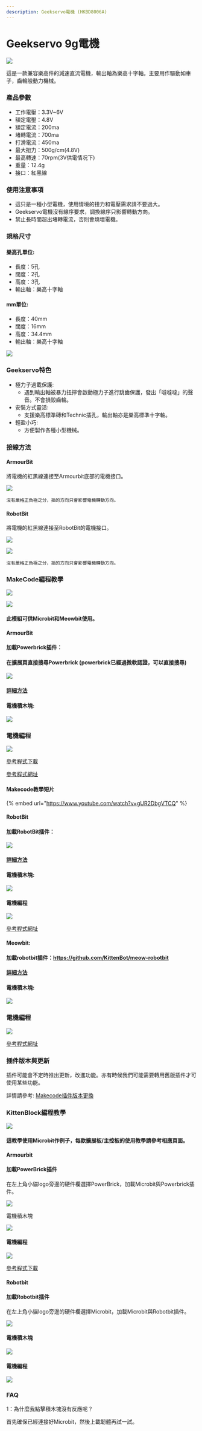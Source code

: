 ```yaml
---
description: Geekservo電機 (HKBD8006A)
---
```


# Geekservo 9g電機

![](https://kittenbothk.readthedocs.io/en/latest/\_images/13\_05.png)

這是一款兼容樂高件的減速直流電機，輸出軸為樂高十字軸。主要用作驅動如車子，齒輪般動力機械。

### 產品參數

* 工作電壓：3.3V\~6V
* 額定電壓：4.8V
* 額定電流：200ma
* 堵轉電流：700ma
* 打滑電流：450ma
* 最大扭力：500g/cm(4.8V)
* 最高轉速：70rpm(3V供電情况下)
* 重量：12.4g
* 接口：紅黑線

### 使用注意事項

* 這只是一種小型電機，使用情境的扭力和電壓需求請不要過大。
* Geekservo電機沒有線序要求，調換線序只影響轉動方向。
* 禁止長時間超出堵轉電流，否則會燒壞電機。

### 規格尺寸

#### 樂高孔單位:

* 長度：5孔
* 闊度：2孔
* 高度：3孔
* 輸出軸：樂高十字軸

#### mm單位:

* 長度：40mm
* 闊度：16mm
* 高度：34.4mm
* 輸出軸：樂高十字軸

![](https://kittenbothk.readthedocs.io/en/latest/\_images/13\_03.png)

### Geekservo特色

* 極力子過載保護:
  * 遇到輸出軸被暴力扭擰會啟動極力子進行跳齒保護，發出「噠噠噠」的聲音。不會損毀齒輪。
* 安裝方式靈活:
  * 支援樂高標準磚和Technic插孔，輸出軸亦是樂高標準十字軸。
* 輕盈小巧:
  * 方便製作各種小型機械。

### 接線方法

#### ArmourBit

將電機的紅黑線連接至Armourbit底部的電機接口。

![](https://kittenbothk.readthedocs.io/en/latest/\_images/motor\_wire3.png)

```
沒有嚴格正負極之分，插的方向只會影響電機轉動方向。
```

#### RobotBit

將電機的紅黑線連接至RobotBit的電機接口。

![](https://kittenbothk.readthedocs.io/en/latest/\_images/motorConRB.jpg)

![](https://kittenbothk.readthedocs.io/en/latest/\_images/2kmotorConRB11.jpg)

```
沒有嚴格正負極之分，插的方向只會影響電機轉動方向。
```

### MakeCode編程教學

![](https://kittenbothk.readthedocs.io/en/latest/\_images/mcbanner17.png)

![](https://kittenbothk.readthedocs.io/en/latest/\_images/acbanner3.png)

#### 此模組可供Microbit和Meowbit使用。

#### ArmourBit

#### 加載Powerbrick插件：

#### 在擴展頁直接搜尋Powerbrick (powerbrick已經過微軟認證，可以直接搜尋)

![](https://kittenbothk.readthedocs.io/en/latest/\_images/powerbrick\_search2.png)

#### [詳細方法](../ge-bian-cheng-ping-tai-jie-shao/makecode/kittenbotandmakecode.md)

#### 電機積木塊:

![](https://kittenbothk.readthedocs.io/en/latest/\_images/motorblocks1.png)

### 電機編程

![](https://kittenbothk.readthedocs.io/en/latest/\_images/motor1.png)

[參考程式下載](https://bit.ly/PowerbrickM11\_01Hex)

[參考程式網址](https://makecode.microbit.org/\_RYHivyayYL4q)

#### Makecode教學短片

{% embed url="https://www.youtube.com/watch?v=gUR2DbgVTCQ" %}

#### RobotBit

#### 加載RobotBit插件：

![](https://kittenbothk.readthedocs.io/en/latest/\_images/robotbitExtension.png)

#### [詳細方法](../ge-bian-cheng-ping-tai-jie-shao/makecode/kittenbotandmakecode.md)

#### 電機積木塊:

![](https://kittenbothk.readthedocs.io/en/latest/\_images/2kmotorblocks\_rb1.png)

#### 電機編程

![](https://kittenbothk.readthedocs.io/en/latest/\_images/2kmotorcode\_rb1.png)

[參考程式網址](https://makecode.microbit.org/\_33HMywgx9H97q)

#### Meowbit:

#### 加載robotbit插件：https://github.com/KittenBot/meow-robotbit

#### [詳細方法](../ge-bian-cheng-ping-tai-jie-shao/makecode/kittenbotandmakecode.md)

#### 電機積木塊:

![](https://kittenbothk.readthedocs.io/en/latest/\_images/motorblocks2.png)

### 電機編程

![](https://kittenbothk.readthedocs.io/en/latest/\_images/2kmotorcode\_meow1.png)

[參考程式網址](https://makecode.com/\_2z0C8v6XAC5y)

### 插件版本與更新

插件可能會不定時推出更新，改進功能。亦有時候我們可能需要轉用舊版插件才可使用某些功能。

詳情請參考: [Makecode插件版本更換](../ge-bian-cheng-ping-tai-jie-shao/makecode/makecodeextupdate.md)

### KittenBlock編程教學

![](https://kittenbothk.readthedocs.io/en/latest/\_images/kbbanner12.png)

#### 這教學使用Microbit作例子，每款擴展板/主控板的使用教學請參考相應頁面。

#### Armourbit

#### 加載PowerBrick插件

在左上角小貓logo旁邊的硬件欄選擇PowerBrick，加載Microbit與Powerbrick插件。

![](https://kittenbothk.readthedocs.io/en/latest/\_images/addextension3.png)

電機積木塊

![](https://kittenbothk.readthedocs.io/en/latest/\_images/kbmotorblocks\_armourbit1.png)

#### 電機編程

![](https://kittenbothk.readthedocs.io/en/latest/\_images/9gmotor\_armourbit\_kb\_code1.png)

[參考程式下載](https://bit.ly/PowerbrickM11\_01sb3)

#### Robotbit

#### 加載Robotbit插件

在左上角小貓logo旁邊的硬件欄選擇Microbit，加載Microbit與Robotbit插件。

![](https://kittenbothk.readthedocs.io/en/latest/\_images/addRB3.png)

#### 電機積木塊

![](https://kittenbothk.readthedocs.io/en/latest/\_images/kbmotorblocks1.png)

#### 電機編程

![](https://kittenbothk.readthedocs.io/en/latest/\_images/9gmotor\_robotbit\_kb\_code1.png)

### FAQ

1：為什麼我點擊積木塊沒有反應呢？

首先確保已經連接好Microbit，然後上載韌體再試一試。
